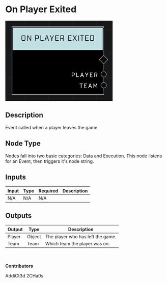# On Player Exited
![alt text](../../../.gitbook/assets/on-player-exited.png)
## Description
Event called when a player leaves the game

## Node Type
Nodes fall into two basic categories: Data and Execution. This node listens for an Event, then triggers it's node string.

## Inputs
| Input | Type | Required | Description |
|------------------|------------------|----------|--------------------------------------------------------------|
| N/A | N/A | N/A | |

## Outputs
| Output | Type | Description |
|------------------|------------------|--------------------------------------------------------------|
| Player | Object | The player who has left the game. |
| Team | Team | Which team the player was on. |

\
\
**Contributors**

AddiCt3d 2CHa0s